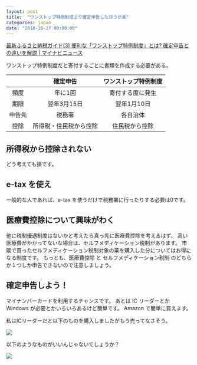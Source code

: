 ```yaml
---
layout: post
title:  "ワンストップ特例制度より確定申告したほうが楽"
categories: japan
date: "2018-10-27 00:00:00"
---
```


[最新ふるさと納税ガイド\(3\) 便利な「ワンストップ特例制度」とは? 確定申告との違いを解説 \| マイナビニュース](https://news.mynavi.jp/article/furusatonouzei-3/)

ワンストップ特例制度だと寄付するごとに書類を作成する必要がある。

||確定申告|ワンストップ特例制度|
|:-:|:-:|:-:|
|頻度|年に1回|寄付する度に発生|
|期限|翌年3月15日|翌年1月10日|
|申告先|税務署|各自治体|
|控除|所得税・住民税から控除|住民税から控除|

## 所得税から控除されない

どう考えても損です。

## e-tax を使え

一般的な人であれば、e-tax を使うだけで税務署に行ったりする必要は0です。

## 医療費控除について興味がわく

他に税制優遇制度はないかと考えたら真っ先に医療費控除を考えるはず、
高い医療費がかかってないな場合は、セルフメディケーション税制があります。
市販で買ったセルフメディケーション税制対象の薬を購入した分についてはお得になる制度です。
もっとも、医療費控除 と セルフメディケーション税制 のどちらか１つしか申告できないので注意しましょう。

## 確定申告しよう！

マイナンバーカードを利用するチャンスです。
あとは IC リーダーとか Windows が必要とかいろいろあるけど簡単です。
Amazon で簡単に買えます。

私はICリーダーだと以下のものを購入しましたがもう売ってなさそう。

<a href="https://www.amazon.co.jp/Gemalto-%E3%82%B8%E3%82%A7%E3%83%A0%E3%82%A2%E3%83%AB%E3%83%88-IC%E3%82%AB%E3%83%BC%E3%83%89%E3%83%AA%E3%83%BC%E3%83%80%E3%83%BB%E3%83%A9%E3%82%A4%E3%82%BF-%E5%AF%BE%E5%BF%9C%E4%BD%8F%E5%9F%BA%E3%82%AB%E3%83%BC%E3%83%89%E7%94%A8PC-HWP119316/dp/B003XF2JJY/ref=as_li_ss_il?s=computers&ie=UTF8&qid=1539861363&sr=1-15&keywords=e-tax+%E3%82%AB%E3%83%BC%E3%83%89%E3%83%AA%E3%83%BC%E3%83%80%E3%83%BC&linkCode=li3&tag=infirmaria112-22&linkId=40b421082963657a8d3fcd3225a06b72&language=ja_JP" target="_blank"><img border="0" src="//ws-fe.amazon-adsystem.com/widgets/q?_encoding=UTF8&ASIN=B003XF2JJY&Format=_SL250_&ID=AsinImage&MarketPlace=JP&ServiceVersion=20070822&WS=1&tag=infirmaria112-22&language=ja_JP" ></a><img src="https://ir-jp.amazon-adsystem.com/e/ir?t=infirmaria112-22&language=ja_JP&l=li3&o=9&a=B003XF2JJY" width="1" height="1" border="0" alt="" style="border:none !important; margin:0px !important;" />

以下のようなものがいいんじゃないでしょうか？

<a href="https://www.amazon.co.jp/Cateck-USB%E6%8E%A5%E7%B6%9A-%E6%8E%A5%E8%A7%A6%E5%9E%8BIC%E3%82%AB%E3%83%BC%E3%83%89%E3%83%AA%E3%83%BC%E3%83%80%E3%83%BC%E3%83%BB%E3%83%A9%E3%82%A4%E3%82%BF-%E9%9B%BB%E5%AD%90%E7%94%B3%E5%91%8A-%E5%AF%BE%E5%BF%9C%E4%BD%8F%E5%9F%BA%E3%82%AB%E3%83%BC%E3%83%89%E5%AF%BE%E5%BF%9C-%E3%83%96%E3%83%A9%E3%83%83%E3%82%AF/dp/B06X8YCGS6/ref=as_li_ss_il?s=computers&ie=UTF8&qid=1539861363&sr=1-8&keywords=e-tax+%E3%82%AB%E3%83%BC%E3%83%89%E3%83%AA%E3%83%BC%E3%83%80%E3%83%BC&th=1&linkCode=li3&tag=infirmaria112-22&linkId=ab3289d517e716fe2e2ce4b53fd8cbc1&language=ja_JP" target="_blank"><img border="0" src="//ws-fe.amazon-adsystem.com/widgets/q?_encoding=UTF8&ASIN=B06X8YCGS6&Format=_SL250_&ID=AsinImage&MarketPlace=JP&ServiceVersion=20070822&WS=1&tag=infirmaria112-22&language=ja_JP" ></a><img src="https://ir-jp.amazon-adsystem.com/e/ir?t=infirmaria112-22&language=ja_JP&l=li3&o=9&a=B06X8YCGS6" width="1" height="1" border="0" alt="" style="border:none !important; margin:0px !important;" />
